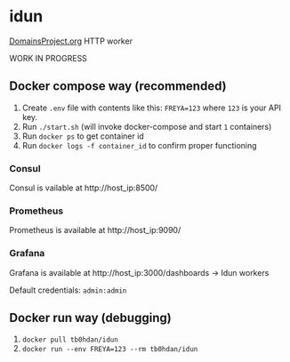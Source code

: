 # idun
[DomainsProject.org](https://domainsproject.org) HTTP worker


WORK IN PROGRESS


## Docker compose way (recommended)

1. Create `.env` file with contents like this: `FREYA=123` where `123` is your API key.
2. Run `./start.sh` (will invoke docker-compose and start `1` containers)
3. Run `docker ps` to get container id
4. Run `docker logs -f container_id` to confirm proper functioning

### Consul

Consul is vailable at http://host_ip:8500/

### Prometheus

Prometheus is available at http://host_ip:9090/

### Grafana

Grafana is available at http://host_ip:3000/dashboards -> Idun workers

Default credentials: `admin:admin`


## Docker run way (debugging)

1. `docker pull tb0hdan/idun`
2. `docker run --env FREYA=123 --rm tb0hdan/idun`
